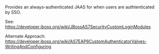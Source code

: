 Provides an always-authenticated JAAS for when users are authtenticated by SSO.

See: https://developer.jboss.org/wiki/JBossAS7SecurityCustomLoginModules

Alternate Approach: https://developer.jboss.org/wiki/AS7EAP6CustomAuthenticatorValves-WritingAndConfiguring
